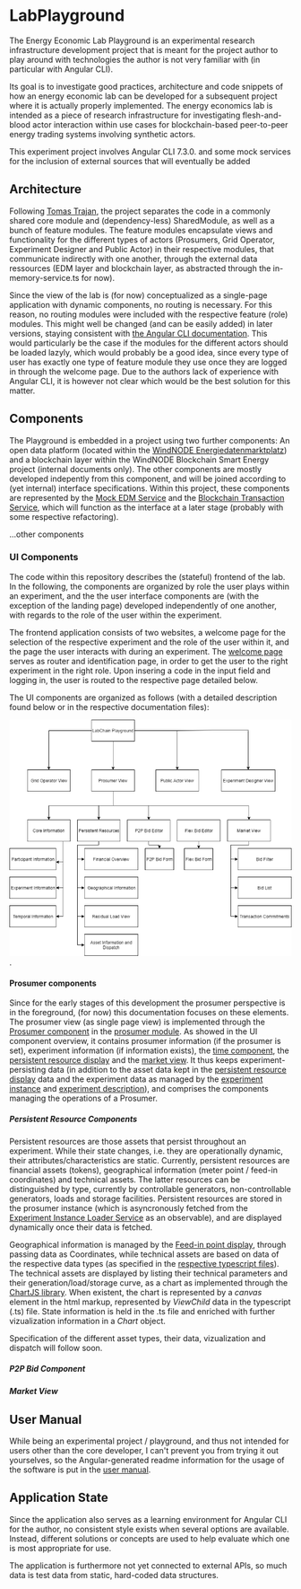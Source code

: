 # LabPlayground

The Energy Economic Lab Playground is an experimental research infrastructure development project that is meant for the project author to play around with technologies the author is not very familiar with (in particular with Angular CLI). 

Its goal is to investigate good practices, architecture and code snippets of how an energy economic lab can be developed for a subsequent project where it is actually properly implemented.
The energy economics lab is intended as a piece of research infrastructure for investigating flesh-and-blood actor interaction within use cases for blockchain-based peer-to-peer energy trading systems involving synthetic actors. 

This experiment project involves Angular CLI 7.3.0. and some mock services for the inclusion of external sources that will eventually be added 

## Architecture 

Following [Tomas Trajan](https://medium.com/@tomastrajan/6-best-practices-pro-tips-for-angular-cli-better-developer-experience-7b328bc9db81), the project separates the code in a commonly shared core module and (dependency-less) SharedModule, as well as a bunch of feature modules. The feature modules encapsulate views and functionality for the different types of actors (Prosumers, Grid Operator, Experiment Designer and Public Actor) in their respective modules, that communicate indirectly with one another, through the external data ressources (EDM layer and blockchain layer, as abstracted through the in-memory-service.ts for now).

Since the view of the lab is (for now) conceptualized as a single-page application with dynamic components, no routing is necessary. For this reason, no routing modules were included with the respective feature (role) modules. This might well be changed (and can be easily added) in later versions, staying consistent with [the Angular CLI documentation](https://angular.io/guide/lazy-loading-ngmodules).
This would particularly be the case if the modules for the different actors should be loaded lazyly, which would probably be a good idea, since every type of user has exactly one type of feature module they use once they are logged in through the welcome page.
Due to the authors lack of experience with Angular CLI, it is however not clear which would be the best solution for this matter.

## Components

The Playground is embedded in a project using two further components: An open data platform (located within the [WindNODE Energiedatenmarktplatz](https://datenmarkt.windnode.de/dataset)) and a blockchain layer within the WindNODE Blockchain Smart Energy project (internal documents only).
The other components are mostly developed indepently from this component, and will be joined according to (yet internal) interface specifications. 
Within this project, these components are represented by the [Mock EDM Service](src/app/core/mock-edm.service.ts) and the [Blockchain Transaction Service](src/app/core/blockchain-transaction.service.ts), which will function as the interface at a later stage (probably with some respective refactoring).    

...other components 

### UI Components

The code within this repository describes the (stateful) frontend of the lab. 
In the following, the components are organized by role the user plays within an experiment, and the the user interface components are (with the exception of the landing page) developed independently of one another, with regards to the role of the user within the experiment.

The frontend application consists of two websites, a welcome page for the selection of the respective experiment and the role of the user within it, and the page the user interacts with during an experiment.
The [welcome page](src/app/core/welcome/welcome.component.html) serves as router and identification page, in order to get the user to the right experiment in the right role. 
Upon insering a code in the input field and logging in, the user is routed to the respective page detailed below.
 
The UI components are organized as follows (with a detailed description found below or in the respective documentation files):

![UI component organization](docs/LabChain_UI_Components.png "UI components").  

#### Prosumer components

Since for the early stages of this development the prosumer perspective is in the foreground, (for now) this documentation focuses on these elements. 
The prosumer view (as single page view) is implemented through the [Prosumer component](src/app/prosumer/prosumer.component.html) in the [prosumer module](src/app/prosumer/prosumer.module.ts).
As showed in the UI component overview, it contains prosumer information (if the prosumer is set), experiment information (if information exists), the [time component](src/app/core/time/time.component.html), the [persistent resource display](src/app/prosumer/persistent-resource-display/persistent-resource-display.component.html) and the [market view](src/app/prosumer/market-view/market-view.component.html).
It thus keeps experiment-persisting data (in addition to the asset data kept in the [persistent resource display](src/app/prosumer/persistent-resource-display/persistent-resource-display.component.html) data and the experiment data as managed by the [experiment instance](src/app/core/data-types/ExperimentInstance.ts) and [experiment description](src/app/core/data-types/ExperimentDescription.ts)), and comprises the components managing the operations of a Prosumer.

##### Persistent Resource Components

Persistent resources are those assets that persist throughout an experiment. While their state changes, i.e. they are operationally dynamic, their attributes/characteristics are static. 
Currently, persistent resources are financial assets (tokens), geographical information (meter point / feed-in coordinates) and technical assets. 
The latter resources can be distinguished by type, currently by controllable generators, non-controllable generators, loads and storage facilities.
Persistent resources are stored in the prosumer instance (which is asyncronously fetched from the [Experiment Instance Loader Service](src/app/core/experiment-instance-loader.service.ts) as an observable), and are displayed dynamically once their data is fetched.

Geographical information is managed by the [Feed-in point display](src/app/prosumer/feed-in-point-display/feed-in-point-display.component.html), through passing data as Coordinates, while technical assets are based on data of the respective data types (as specified in the [respective typescript files](src/app/core/data-types)).
The technical assets are displayed by listing their technical parameters and their generation/load/storage curve, as a chart as implemented through the [ChartJS library](https://www.chartjs.org/docs/latest/). 
When existent, the chart is represented by a *canvas* element in the html markup, represented by *ViewChild* data in the typescript (.ts) file. State information is held in the .ts file and enriched with further vizualization information in a *Chart* object.

Specification of the different asset types, their data, vizualization and dispatch will follow soon.

##### P2P Bid Component

##### Market View

## User Manual

While being an experimental project / playground, and thus not intended for users other than the core developer, I can't prevent you from trying it out yourselves, so the Angular-generated readme information for the usage of the software is put in the [user manual](docs/userManual.md).

## Application State

Since the application also serves as a learning environment for Angular CLI for the author, no consistent style exists when several options are available.
Instead, different solutions or concepts are used to help evaluate which one is most appropriate for use.

The application is furthermore not yet connected to external APIs, so much data is test data from static, hard-coded data structures.
